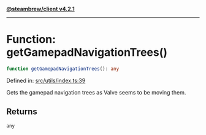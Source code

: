 [**@steambrew/client v4.2.1**](../README.md)

***

# Function: getGamepadNavigationTrees()

```ts
function getGamepadNavigationTrees(): any
```

Defined in: [src/utils/index.ts:39](https://github.com/SteamClientHomebrew/SDK/blob/main/typescript-packages/client/src/utils/index.ts#L39)

Gets the gamepad navigation trees as Valve seems to be moving them.

## Returns

`any`
